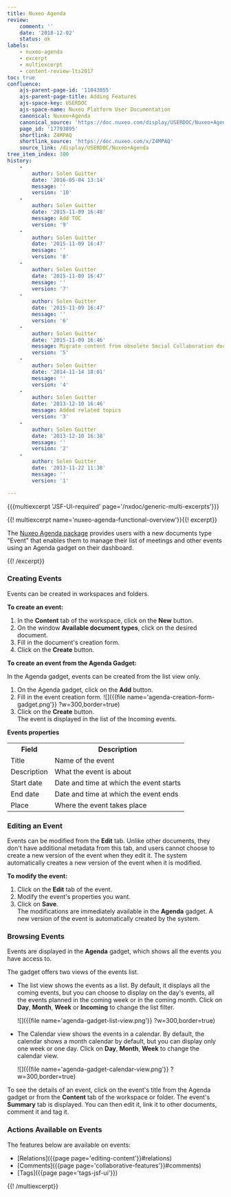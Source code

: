 ```yaml
---
title: Nuxeo Agenda
review:
    comment: ''
    date: '2018-12-02'
    status: ok
labels:
    - nuxeo-agenda
    - excerpt
    - multiexcerpt
    - content-review-lts2017
toc: true
confluence:
    ajs-parent-page-id: '11043055'
    ajs-parent-page-title: Adding Features
    ajs-space-key: USERDOC
    ajs-space-name: Nuxeo Platform User Documentation
    canonical: Nuxeo+Agenda
    canonical_source: 'https://doc.nuxeo.com/display/USERDOC/Nuxeo+Agenda'
    page_id: '17793895'
    shortlink: Z4MPAQ
    shortlink_source: 'https://doc.nuxeo.com/x/Z4MPAQ'
    source_link: /display/USERDOC/Nuxeo+Agenda
tree_item_index: 300
history:
    -
        author: Solen Guitter
        date: '2016-05-04 13:14'
        message: ''
        version: '10'
    -
        author: Solen Guitter
        date: '2015-11-09 16:48'
        message: Add TOC
        version: '9'
    -
        author: Solen Guitter
        date: '2015-11-09 16:47'
        message: ''
        version: '8'
    -
        author: Solen Guitter
        date: '2015-11-09 16:47'
        message: ''
        version: '7'
    -
        author: Solen Guitter
        date: '2015-11-09 16:47'
        message: ''
        version: '6'
    -
        author: Solen Guitter
        date: '2015-11-09 16:46'
        message: Migrate content from obsolete Social Collaboration doc
        version: '5'
    -
        author: Solen Guitter
        date: '2014-11-14 18:01'
        message: ''
        version: '4'
    -
        author: Solen Guitter
        date: '2013-12-10 16:46'
        message: Added related topics
        version: '3'
    -
        author: Solen Guitter
        date: '2013-12-10 16:38'
        message: ''
        version: '2'
    -
        author: Solen Guitter
        date: '2013-11-22 11:38'
        message: ''
        version: '1'

---
```

{{{multiexcerpt 'JSF-UI-required' page='/nxdoc/generic-multi-excerpts'}}}

{{! multiexcerpt name='nuxeo-agenda-functional-overview'}}{{! excerpt}}

The [Nuxeo Agenda package](https://connect.nuxeo.com/nuxeo/site/marketplace/package/nuxeo-agenda) provides users with a new documents type "Event" that enables them to manage their list of meetings and other events using an Agenda gadget on their dashboard.

{{! /excerpt}}

### Creating Events

Events can be created in workspaces and folders.

**To create an event:**

1.  In the **Content** tab of the workspace, click on the **New** button.
2.  On the window **Available document types**, click on the desired document.
3.  Fill in the document's creation form.
4.  Click on the **Create** button.

**To create an event from the Agenda Gadget:**

In the Agenda gadget, events can be created from the list view only.

1.  On the Agenda gadget, click on the **Add** button.
2.  Fill in the event creation form.
    ![]({{file name='agenda-creation-form-gadget.png'}} ?w=300,border=true)
3.  Click on the **Create** button.</br>
    The event is displayed in the list of the Incoming events.

**Events properties**

<div class="table-scroll">
<table class="hover">
<tbody>
<tr>
<th colspan="1">Field</th>
<th colspan="1">Description</th>
</tr>
<tr>
<td colspan="1">Title</td>
<td colspan="1">Name of the event</td>
</tr>
<tr>
<td colspan="1">Description</td>
<td colspan="1">What the event is about</td>
</tr>
<tr>
<td colspan="1">Start date</td>
<td colspan="1">Date and time at which the event starts</td>
</tr>
<tr>
<td colspan="1">End date</td>
<td colspan="1">Date and time at which the event ends</td>
</tr>
<tr>
<td colspan="1">Place</td>
<td colspan="1">Where the event takes place</td>
</tr>
</tbody>
</table>
</div>

### Editing an Event

Events can be modified from the **Edit** tab. Unlike other documents, they don't have additional metadata from this tab, and users cannot choose to create a new version of the event when they edit it. The system automatically creates a new version of the event when it is modified.

**To modify the event:**

1.  Click on the **Edit** tab of the event.
2.  Modify the event's properties you want.
3.  Click on **Save**.</br>
    The modifications are immediately available in the **Agenda** gadget. A new version of the event is automatically created by the system.

### Browsing Events

Events are displayed in the **Agenda** gadget, which shows all the events you have access to.

The gadget offers two views of the events list.

*   The list view shows the events as a list. By default, it displays all the coming events, but you can choose to display on the day's events, all the events planned in the coming week or in the coming month. Click on **Day**, **Month**, **Week** or **Incoming** to change the list filter.

    ![]({{file name='agenda-gadget-list-view.png'}} ?w=300,border=true)
*   The Calendar view shows the events in a calendar. By default, the calendar shows a month calendar by default, but you can display only one week or one day. Click on **Day**, **Month**, **Week** to change the calendar view.

    ![]({{file name='agenda-gadget-calendar-view.png'}} ?w=300,border=true)

To see the details of an event, click on the event's title from the Agenda gadget or from the **Content** tab of the workspace or folder. The event's **Summary** tab is displayed. You can then edit it, link it to other documents, comment it and tag it.

### Actions Available on Events

The features below are available on events:

*   [Relations]({{page page='editing-content'}}#relations)
*   [Comments]({{page page='collaborative-features'}}#comments)
*   [Tags]({{page page='tags-jsf-ui'}})

{{! /multiexcerpt}}
